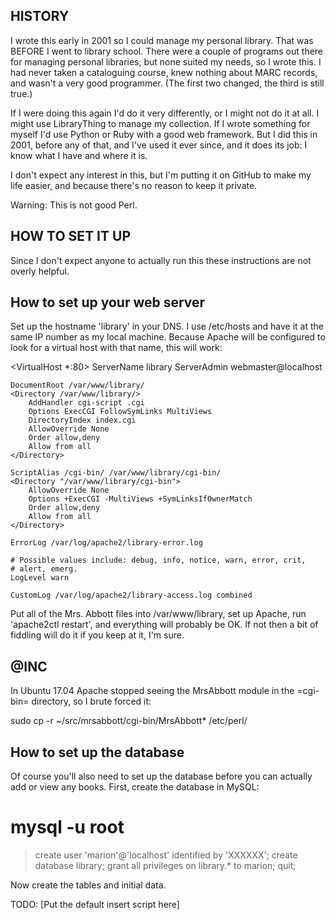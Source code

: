 HISTORY
-------

I wrote this early in 2001 so I could manage my personal library. That was BEFORE I went to library school.  There were a couple of programs out there for managing personal libraries, but none suited my needs, so I wrote this.  I had never taken a cataloguing course, knew nothing about MARC records, and wasn't a very good programmer.  (The first two changed, the third is still true.)

If I were doing this again I'd do it very differently, or I might not do it at all.  I might use LibraryThing to manage my collection.  If I wrote something for myself I'd use Python or Ruby with a good web framework.  But I did this in 2001, before any of that, and I've used it ever since, and it does its job: I know what I have and where it is.

I don't expect any interest in this, but I'm putting it on GitHub to make my life easier, and because there's no reason to keep it private.

Warning:  This is not good Perl.

HOW TO SET IT UP
----------------

Since I don't expect anyone to actually run this these instructions are not overly helpful.

How to set up your web server
-----------------------------

Set up the hostname 'library' in your DNS.  I use /etc/hosts and have
it at the same IP number as my local machine. Because Apache will be
configured to look for a virtual host with that name, this will work:

   <VirtualHost *:80>
   	ServerName library
   	ServerAdmin webmaster@localhost

   	DocumentRoot /var/www/library/
   	<Directory /var/www/library/>
   		AddHandler cgi-script .cgi
   		Options ExecCGI FollowSymLinks MultiViews
   		DirectoryIndex index.cgi
   		AllowOverride None
   		Order allow,deny
   		Allow from all
   	</Directory>

   	ScriptAlias /cgi-bin/ /var/www/library/cgi-bin/
   	<Directory "/var/www/library/cgi-bin">
   		AllowOverride None
   		Options +ExecCGI -MultiViews +SymLinksIfOwnerMatch
   		Order allow,deny
   		Allow from all
   	</Directory>

   	ErrorLog /var/log/apache2/library-error.log

   	# Possible values include: debug, info, notice, warn, error, crit,
   	# alert, emerg.
   	LogLevel warn

   	CustomLog /var/log/apache2/library-access.log combined
   </VirtualHost>

Put all of the Mrs. Abbott files into /var/www/library, set up Apache,
run 'apache2ctl restart', and everything will probably be OK.  If not
then a bit of fiddling will do it if you keep at it, I'm sure.

@INC
----

In Ubuntu 17.04 Apache stopped seeing the MrsAbbott module in the =cgi-bin= directory, so I brute forced it:

   sudo cp -r ~/src/mrsabbott/cgi-bin/MrsAbbott* /etc/perl/

How to set up the database
--------------------------

Of course you'll also need to set up the database before you can
actually add or view any books.  First, create the database in MySQL:

   # mysql -u root
   > create user 'marion'@'localhost' identified by 'XXXXXX';
   > create database library;
   > grant all privileges on library.* to marion;
   > quit;

Now create the tables and initial data.

TODO: [Put the default insert script here]
